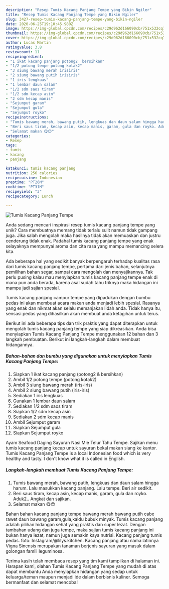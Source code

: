 ```yaml
---
description: "Resep Tumis Kacang Panjang Tempe yang Bikin Ngiler"
title: "Resep Tumis Kacang Panjang Tempe yang Bikin Ngiler"
slug: 3427-resep-tumis-kacang-panjang-tempe-yang-bikin-ngiler
date: 2020-06-25T19:10:45.980Z
image: https://img-global.cpcdn.com/recipes/c29d962d166090cb/751x532cq70/tumis-kacang-panjang-tempe-foto-resep-utama.jpg
thumbnail: https://img-global.cpcdn.com/recipes/c29d962d166090cb/751x532cq70/tumis-kacang-panjang-tempe-foto-resep-utama.jpg
cover: https://img-global.cpcdn.com/recipes/c29d962d166090cb/751x532cq70/tumis-kacang-panjang-tempe-foto-resep-utama.jpg
author: Lucas Martin
ratingvalue: 3.8
reviewcount: 11
recipeingredient:
- "1 ikat kacang panjang potong2  bersihkan"
- "1/2 potong tempe potong kotak2"
- "3 siung bawang merah irisiris"
- "2 siung bawang putih irisiris"
- "1 iris lengkuas"
- "1 lembar daun salam"
- "1/2 sdm saos tiram"
- "1/2 sdm kecap asin"
- "2 sdm kecap manis"
- "Sejumput garam"
- "Sejumput gula"
- "Sejumput royko"
recipeinstructions:
- "Tumis bawang merah, bawang putih, lengkuas dan daun salam hingga harum. Lalu masukkan kacang panjang. Lalu tempe. Beri air sedikit."
- "Beri saus tiram, kecap asin, kecap manis, garam, gula dan royko. Aduk2.. Angkat dan sajikan."
- "Selamat makan 😋😊"
categories:
- Resep
tags:
- tumis
- kacang
- panjang

katakunci: tumis kacang panjang 
nutrition: 256 calories
recipecuisine: Indonesian
preptime: "PT26M"
cooktime: "PT31M"
recipeyield: "3"
recipecategory: Lunch

---
```



![Tumis Kacang Panjang Tempe](https://img-global.cpcdn.com/recipes/c29d962d166090cb/751x532cq70/tumis-kacang-panjang-tempe-foto-resep-utama.jpg)

Anda sedang mencari inspirasi resep tumis kacang panjang tempe yang unik? Cara membuatnya memang tidak terlalu sulit namun tidak gampang juga. Jika salah mengolah maka hasilnya tidak akan memuaskan dan justru cenderung tidak enak. Padahal tumis kacang panjang tempe yang enak selayaknya mempunyai aroma dan cita rasa yang mampu memancing selera kita.

Ada beberapa hal yang sedikit banyak berpengaruh terhadap kualitas rasa dari tumis kacang panjang tempe, pertama dari jenis bahan, selanjutnya pemilihan bahan segar, sampai cara mengolah dan menyajikannya. Tak perlu pusing kalau mau menyiapkan tumis kacang panjang tempe enak di mana pun anda berada, karena asal sudah tahu triknya maka hidangan ini mampu jadi sajian spesial.

Tumis kacang panjang campur tempe yang dipadukan dengan bumbu pedas ini akan membuat acara makan anda menjadi lebih spesial. Rasanya yang enak dan nikmat akan selalu memanjakan lidah anda. Tidak hanya itu, sensasi pedas yang dihasilkan akan membuat anda ketagihan untuk terus.


Berikut ini ada beberapa tips dan trik praktis yang dapat diterapkan untuk mengolah tumis kacang panjang tempe yang siap dikreasikan. Anda bisa menyiapkan Tumis Kacang Panjang Tempe menggunakan 12 bahan dan 3 langkah pembuatan. Berikut ini langkah-langkah dalam membuat hidangannya.

<!--inarticleads1-->

##### Bahan-bahan dan bumbu yang digunakan untuk menyiapkan Tumis Kacang Panjang Tempe:

1. Siapkan 1 ikat kacang panjang (potong2 &amp; bersihkan)
1. Ambil 1/2 potong tempe (potong kotak2)
1. Ambil 3 siung bawang merah (iris-iris)
1. Ambil 2 siung bawang putih (iris-iris)
1. Sediakan 1 iris lengkuas
1. Gunakan 1 lembar daun salam
1. Sediakan 1/2 sdm saos tiram
1. Siapkan 1/2 sdm kecap asin
1. Sediakan 2 sdm kecap manis
1. Ambil Sejumput garam
1. Siapkan Sejumput gula
1. Siapkan Sejumput royko


Ayam Seafood Daging Sayuran Nasi Mie Telur Tahu Tempe. Sajikan menu tumis kacang panjang kecap untuk sayuran bekal makan siang ke kantor. Tumis Kacang Panjang Tempe is a local Indonesian food which is very healthy and tasty. I don&#39;t know what it is called in English. 

<!--inarticleads2-->

##### Langkah-langkah membuat Tumis Kacang Panjang Tempe:

1. Tumis bawang merah, bawang putih, lengkuas dan daun salam hingga harum. Lalu masukkan kacang panjang. Lalu tempe. Beri air sedikit.
1. Beri saus tiram, kecap asin, kecap manis, garam, gula dan royko. Aduk2.. Angkat dan sajikan.
1. Selamat makan 😋😊


Bahan bahan kacang panjang tempe bawang merah bawang putih cabe rawet daun bawang garam,gula,kaldu bubuk minyak. Tumis kacang panjang adalah pilihan hidangan sehat yang praktis dan super lezat. Dengan tambahan udang dan juga tempe, maka sajian tumis kacang panjang ini bukan hanya lezat, namun juga semakin kaya nutrisi. Kacang panjang tumis pedas. foto: Instagram/@lilys.kitchen. Kacang panjang atau nama latinnya Vigna Sinensis merupakan tanaman berjenis sayuran yang masuk dalam golongan famili leguminosa. 

Terima kasih telah membaca resep yang tim kami tampilkan di halaman ini. Harapan kami, olahan Tumis Kacang Panjang Tempe yang mudah di atas dapat membantu Anda menyiapkan hidangan yang sedap untuk keluarga/teman maupun menjadi ide dalam berbisnis kuliner. Semoga bermanfaat dan selamat mencoba!
